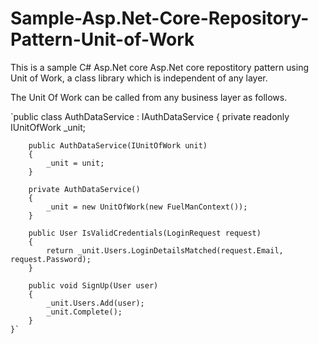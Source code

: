 # Sample-Asp.Net-Core-Repository-Pattern-Unit-of-Work

This is a sample C# Asp.Net core Asp.Net core repostitory pattern using Unit of Work, a class library which is independent of any layer. 

The Unit Of Work can be called from any business layer as follows.

`public class AuthDataService : IAuthDataService
    {
        private readonly IUnitOfWork _unit;

        public AuthDataService(IUnitOfWork unit)
        {
            _unit = unit;
        }

        private AuthDataService()
        {
            _unit = new UnitOfWork(new FuelManContext());
        }

        public User IsValidCredentials(LoginRequest request)
        {
            return _unit.Users.LoginDetailsMatched(request.Email, request.Password);
        }

        public void SignUp(User user)
        {
            _unit.Users.Add(user);
            _unit.Complete();
        }
    }`
